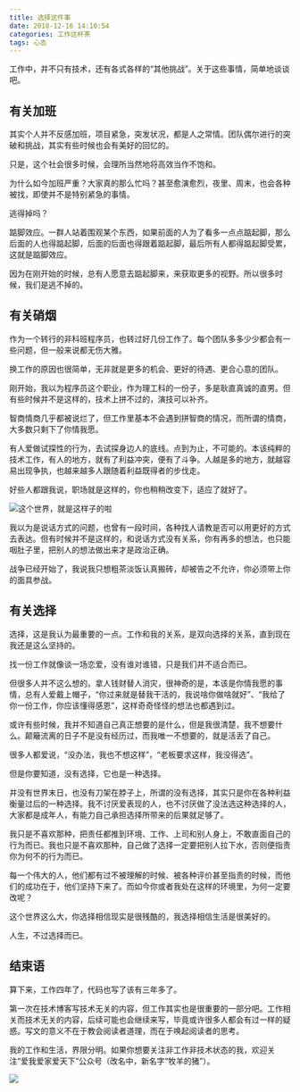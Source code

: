 ```yaml
---
title: 选择这件事
date: 2018-12-16 14:10:54
categories: 工作这杯茶
tags: 心态
---
```

工作中，并不只有技术，还有各式各样的“其他挑战”。关于这些事情，简单地谈谈吧。
<!--more-->

## 有关加班
其实个人并不反感加班，项目紧急，突发状况，都是人之常情。团队偶尔进行的突破和挑战，其实有些时候也会有美好的回忆的。

只是，这个社会很多时候，会理所当然地将高效当作不饱和。

为什么如今加班严重？大家真的那么忙吗？甚至愈演愈烈，夜里、周末，也会各种被找，即使并不是特别紧急的事情。

逃得掉吗？

踮脚效应。一群人站着围观某个东西，如果前面的人为了看多一点点踮起脚，那么后面的人也得踮起脚，后面的后面也得跟着踮起脚，最后所有人都得踮起脚受累，这就是踮脚效应。

因为在刚开始的时候，总有人愿意去踮起脚来，来获取更多的视野。所以很多时候，我们是逃不掉的。

## 有关硝烟
作为一个转行的非科班程序员，也转过好几份工作了。每个团队多多少少都会有一些问题，但一般来说都无伤大雅。

换工作的原因也很简单，无非就是更多的机会、更好的待遇、更合心意的团队。

刚开始，我以为程序员这个职业，作为理工科的一份子，多是耿直真诚的直男。但有些时候并不是这样的，技术上拼不过的，演技可以补齐。

智商情商几乎都被说烂了，但工作里基本不会遇到拼智商的情况，而所谓的情商，大多数只剩下了你情我愿。

有人爱做试探性的行为，去试探身边人的底线。点到为止，不可能的。本该纯粹的技术工作，有人的地方，就有了利益冲突，便有了斗争。人越是多的地方，就越容易出现争执，也越来越多人跟随着利益既得者的步伐走。

好些人都跟我说，职场就是这样的，你也稍稍改变下，适应了就好了。

![这个世界，就是这样子的啦](https://github-imglib-1255459943.cos.ap-chengdu.myqcloud.com/%E5%BE%AE%E4%BF%A1%E5%9B%BE%E7%89%87_20180109225558.jpg)

我以为是说话方式的问题，也曾有一段时间，各种找人请教是否可以用更好的方式去表达。但有时候并不是这样的，和说话方式没有关系，你有再多的想法，也只能咽肚子里，把别人的想法做出来才是政治正确。

战争已经开始了，我说我只想粗茶淡饭认真搬砖，却被告之不允许，你必须带上你的面具参战。

## 有关选择
选择，这是我认为最重要的一点。工作和我的关系，是双向选择的关系，直到现在我还是这么坚持的。

找一份工作就像谈一场恋爱，没有谁对谁错，只是我们并不适合而已。

但很多人并不这么想的。拿人钱财替人消灾，很神奇的是，本该是你情我愿的事情，总有人爱戴上帽子，“你过来就是替我干活的，我说啥你做啥就好”、“我给了你一份工作，你应该懂得感恩”，这样奇奇怪怪的想法也都遇到过。

或许有些时候，我并不知道自己真正想要的是什么，但是我很清楚，我不想要什么。颠簸流离的日子不是没有经历过，而我唯一不想要的，就是活丢了自己。

很多人都爱说，“没办法，我也不想这样”，“老板要求这样，我没得选”。

但是你要知道，没有选择，它也是一种选择。

并没有世界末日，也没有刀架在脖子上，所谓的没有选择，其实只是你在各种利益衡量过后的一种选择。我不讨厌爱表现的人，也不讨厌做了没法选这种选择的人，大家都是成年人，有能力自己承担选择所带来的后果就足够了。

我只是不喜欢那种，把责任都推到环境、工作、上司和别人身上，不敢直面自己的行为而已。我也只是不喜欢那种，自己做了选择一定要把别人拉下水，否则便指责你为何不的行为而已。

每一个伟大的人，他们都有过不被理解的时候、被各种评价甚至指责的时候，而他们的成功在于，他们坚持下来了。而如今你或者我处在这样的环境里，为何一定要改呢？

这个世界这么大，你选择相信现实是很残酷的，我选择相信生活是很美好的。

人生，不过选择而已。

## 结束语
算下来，工作四年了，代码也写了该有三年多了。

第一次在技术博客写技术无关的内容，但工作其实也是很重要的一部分吧。工作相关而技术无关的内容，后续可能也会继续来写，毕竟或许很多人都会有过一样的疑惑。写文的意义不在于教会阅读者道理，而在于唤起阅读者的思考。

我的工作和生活，界限分明。如果你想要关注非工作非技术状态的我，欢迎关注“爱我爱家爱天下”公众号（改名中，新名字“牧羊的猪”）。

![](https://github-imglib-1255459943.cos.ap-chengdu.myqcloud.com/qrcode_for_gh_0404f6ab1848_258.jpg)